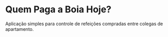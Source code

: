 Quem Paga a Boia Hoje? 
===============
Aplicação simples para controle de refeições compradas entre colegas de apartamento.
